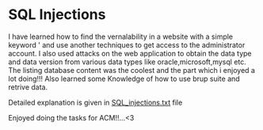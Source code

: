 # SQL Injections

I have learned how to find the vernalability in a website with a simple keyword ' and use another techniques to get access to the administrator account.
I also used attacks on the web application to obtain the data type and data version from various data types like oracle,microsoft,mysql etc.<br>
The listing database content was the coolest and the part which i enjoyed a lot doing!!! 
Also learned some Knowledge of how to use brup suite and retrive data.<br>

Detailed explanation is given in [SQL_injections.txt](https://github.com/neeraj-madhavarapu/ACM_Task-Neeraj-Madhavarapu-/blob/main/Basic_web_security%20/SQL%20injection/SQL_injections.txt) file<br>

Enjoyed doing the tasks for ACM!!...<3
